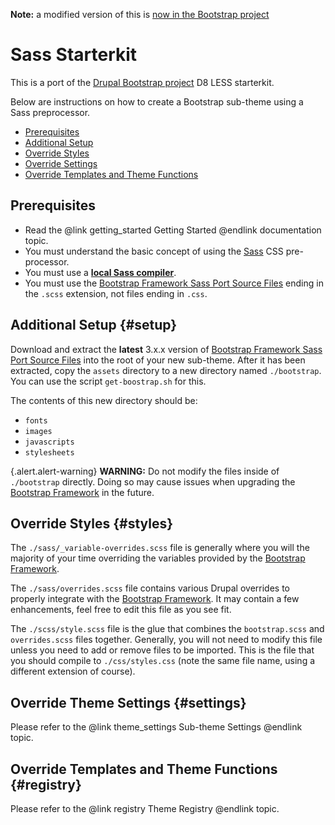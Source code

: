 **Note:** a modified version of this is [now in the Bootstrap project](https://www.drupal.org/node/2102895#comment-11455301)

<!-- @file Instructions for subtheming using the Sass Starterkit. -->
<!-- @defgroup sub_theming_sass -->
<!-- @ingroup sub_theming -->
# Sass Starterkit

This is a port of the [Drupal Bootstrap project] D8 LESS starterkit.

Below are instructions on how to create a Bootstrap sub-theme using a Sass
preprocessor.

- [Prerequisites](#prerequisites)
- [Additional Setup](#setup)
- [Override Styles](#styles)
- [Override Settings](#settings)
- [Override Templates and Theme Functions](#registry)

## Prerequisites
- Read the @link getting_started Getting Started @endlink documentation topic.
- You must understand the basic concept of using the [Sass] CSS pre-processor.
- You must use a **[local Sass compiler](https://www.google.com/search?q=sass+compiler)**.
- You must use the [Bootstrap Framework Sass Port Source Files] ending in the `.scss`
  extension, not files ending in `.css`.

## Additional Setup {#setup}
Download and extract the **latest** 3.x.x version of
[Bootstrap Framework Sass Port Source Files] into the root of your new sub-theme. After
it has been extracted, copy the `assets` directory to a new directory named
`./bootstrap`.  You can use the script `get-boostrap.sh` for this.

The contents of this new directory should be:
* `fonts`
* `images`
* `javascripts`
* `stylesheets`

{.alert.alert-warning} **WARNING:** Do not modify the files inside of
`./bootstrap` directly. Doing so may cause issues when upgrading the
[Bootstrap Framework] in the future.

## Override Styles {#styles}
The `./sass/_variable-overrides.scss` file is generally where you will
the majority of your time overriding the variables provided by the [Bootstrap
Framework].

The `./sass/overrides.scss` file contains various Drupal overrides to
properly integrate with the [Bootstrap Framework]. It may contain a few
enhancements, feel free to edit this file as you see fit.

The `./scss/style.scss` file is the glue that combines the
`bootstrap.scss` and `overrides.scss` files together. Generally, you will not
need to modify this file unless you need to add or remove files to be imported.
This is the file that you should compile to `./css/styles.css` (note
the same file name, using a different extension of course).

## Override Theme Settings {#settings}
Please refer to the @link theme_settings Sub-theme Settings @endlink topic.

## Override Templates and Theme Functions {#registry}
Please refer to the @link registry Theme Registry @endlink topic.

[Bootstrap Framework]: http://getbootstrap.com
[Bootstrap Framework Sass Port Source Files]: https://github.com/twbs/bootstrap-sass
[Sass]: http://sass-lang.com
[Drupal Bootstrap project]: https://www.drupal.org/project/bootstrap
